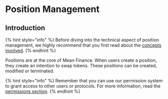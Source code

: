 # Position Management

## Introduction

{% hint style="info" %}
Before diving into the technical aspect of position management, we highly recommend that you first read about the [concepts involved](../../concepts/positions/).
{% endhint %}

Positions are at the core of Mean Finance. When users create a position, they create an intention to swap tokens. These positions can be created, modified or terminated.

{% hint style="info" %}
Remember that you can use our permission system to grant access to other users or protocols. For more information, read the [permissions section](../../concepts/positions/nft-permissions.md).
{% endhint %}
